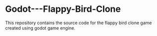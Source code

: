 # Godot---Flappy-Bird-Clone
This repository contains the source code for the flappy bird clone game created using godot game engine.
